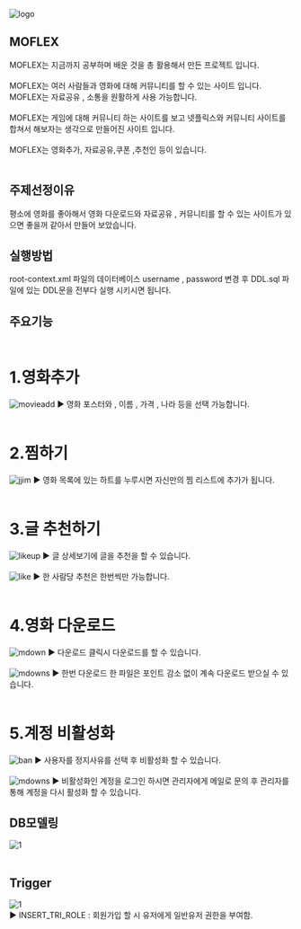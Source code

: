 ![logo](https://user-images.githubusercontent.com/54253400/89410550-e0678600-d75e-11ea-9ea6-9def69d4fd9d.png)
## MOFLEX
 MOFLEX는 지금까지 공부하며 배운 것을 총 활용해서 만든 프로젝트 입니다. 
 <br><br>
 MOFLEX는 여러 사람들과 영화에 대해 커뮤니티를 할 수 있는 사이트 입니다. MOFLEX는 자료공유 , 소통을 원활하게 사용 가능합니다.
 <br><br>
 MOFLEX는 게임에 대해 커뮤니티 하는 사이트를 보고 넷플릭스와 커뮤니티 사이트를 합쳐서 해보자는 생각으로 만들어진 사이트 입니다.
 <br><br>
 MOFLEX는 영화추가, 자료공유,쿠폰 ,추천인 등이 있습니다.
 <br><br>
## 주제선정이유
평소에 영화를 좋아해서 영화 다운로드와 자료공유 , 커뮤니티를 할 수 있는 사이트가 있으면 좋을꺼 같아서 만들어 보았습니다.

## 실행방법
root-context.xml 파일의 데이터베이스 username , password 변경 후 DDL.sql 파일에 있는 DDL문을 전부다 실행 시키시면 됩니다.

## 주요기능 <br><br>
# 1.영화추가
![movieadd](https://user-images.githubusercontent.com/54253400/89506826-a5b92880-d806-11ea-84f5-fab358c2639d.PNG)
▶ 영화 포스터와 , 이름 , 가격 , 나라 등을 선택 가능합니다. <br><br>

# 2.찜하기
![jjim](https://user-images.githubusercontent.com/54253400/89506831-a6ea5580-d806-11ea-9d4a-225aefca4c3b.PNG)
▶ 영화 목록에 있는 하트를 누루시면 자신만의 찜 리스트에 추가가 됩니다. <br><br>

# 3.글 추천하기
![likeup](https://user-images.githubusercontent.com/54253400/89506834-a8b41900-d806-11ea-9434-08cdbfc7b9a7.PNG)
▶ 글 상세보기에 글을 추천을 할 수 있습니다. <br><br>
![like](https://user-images.githubusercontent.com/54253400/89506836-a9e54600-d806-11ea-81b6-04781461c321.PNG)
▶ 한 사람당 추천은 한번씩만 가능합니다. <br><br>

# 4.영화 다운로드
![mdown](https://user-images.githubusercontent.com/54253400/89506838-ab167300-d806-11ea-87dc-9b75346e644c.PNG)
▶ 다운로드 클릭시 다운로드를 할 수 있습니다. <br><br>
![mdowns](https://user-images.githubusercontent.com/54253400/89506842-ac47a000-d806-11ea-8340-29a8b5e0f752.PNG)
▶ 한번 다운로드 한 파일은 포인트 감소 없이 계속 다운로드 받으실 수 있습니다. <br><br>

# 5.계정 비활성화
![ban](https://user-images.githubusercontent.com/54253400/89508721-44468900-d809-11ea-96c8-b6176c88830d.PNG)
▶ 사용자를 정지사유를 선택 후 비활성화 할 수 있습니다. <br><br>
![mdowns](https://user-images.githubusercontent.com/54253400/89508574-0d707300-d809-11ea-81dc-b6d2b83086d9.PNG)
▶ 비활성화인 계정을 로그인 하시면 관리자에게 메일로 문의 후 관리자를 통해 계정을 다시 활성화 할 수 있습니다.

## DB모델링 
![1](https://user-images.githubusercontent.com/54253400/89509326-2594c200-d80a-11ea-8a24-f1080832bf31.PNG)
<br><br>

## Trigger
![1](https://user-images.githubusercontent.com/54253400/89509815-bbc8e800-d80a-11ea-9c91-5215f2102789.PNG)<br>
▶ INSERT_TRI_ROLE : 회원가입 할 시 유저에게 일반유저 권한을 부여함.
